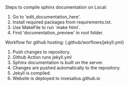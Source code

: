 Steps to compile sphinx documentation on Local:
1. Go to 'edit_documentation_here'.
2. Install required packages from requirements.txt.
3. Use MakeFile to run ´make html´.
4. Find 'documentation_preview' in root folder.

Workflow for github hosting:
(.github/worflows/jekyll.yml)
1. Push changes to repository.
2. Github Action runs jekyll.yml
3. Sphinx documentation is built on the server.
4. Changes are pushed automatically to the repository.
5. Jekyll is compiled.
6. Website is deployed to invesalius.github.io